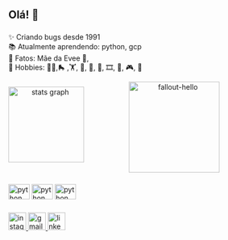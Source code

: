 <h2 align="left">   </h2>

<h2 align="left"> Olá! 👋 </h2>

###

<p align="left">✨ Criando bugs desde 1991<br>
📚 Atualmente aprendendo: python, gcp<br>
🎲 Fatos: Mãe da Evee 🐶, 	  <br>
📌 Hobbies: 🚴‍♀️,🛼 ,🏋️, 🛫, 🍔, 🍷, 🎞️, 📸, 🎮, 📖
	 
 </p>


<div align="center">
  <img align="left" style="padding-top:2%" src="https://github-readme-stats.vercel.app/api?hide_title=false&hide_rank=false&show_icons=true&include_all_commits=true&count_private=true&disable_animations=false&theme=dracula&locale=en&hide_border=false&username=fabilucas" height="150" alt="stats graph"  />
  <img  src="https://media.giphy.com/media/xUOxfg0ESyhKOv4Vva/giphy.gif" alt="fallout-hello" height="180" width="180" />

</div>

###

<div align="left">
  <img src="https://cdn.jsdelivr.net/gh/devicons/devicon/icons/python/python-original.svg" height="30" width="42" alt="python logo"  />
  <img src="https://cdn.jsdelivr.net/gh/devicons/devicon/icons/googlecloud/googlecloud-original.svg" height="30" width="42" alt="python logo"  />
  <img src="https://cdn.jsdelivr.net/gh/devicons/devicon/icons/oracle/oracle-original.svg" height="30" width="42" alt="python logo"  />
  
</div>

###

<div align="left">
  <a  href="https://www.instagram.com/fbianelucas/" >
  <img src="https://img.shields.io/static/v1?message=Instagram&logo=instagram&label=&color=E4405F&logoColor=white&labelColor=&style=for-the-badge" height="35" alt="instagram logo"  />  
  </a>  
  <a  href="mailto:flucas.fabiane@gmail.com" > 
  <img src="https://img.shields.io/static/v1?message=Gmail&logo=gmail&label=&color=D14836&logoColor=white&labelColor=&style=for-the-badge" height="35" alt="gmail logo"  />
  </a>
  <a  href="https://www.linkedin.com/in/fabianelucas/" >  
  <img src="https://img.shields.io/static/v1?message=LinkedIn&logo=linkedin&label=&color=0077B5&logoColor=white&labelColor=&style=for-the-badge" height="35" alt="linkedin logo"  />
  </a>  
</div>

###

<br clear="both">

###